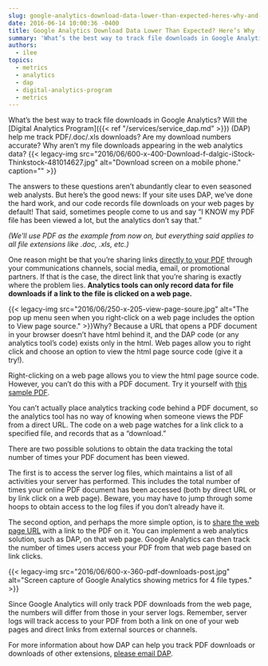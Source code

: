 ```yaml
---
slug: google-analytics-download-data-lower-than-expected-heres-why-and-how-to-fix-it
date: 2016-06-14 10:00:36 -0400
title: Google Analytics Download Data Lower Than Expected? Here’s Why (And How to Fix It)
summary: 'What’s the best way to track file downloads in Google Analytics? Will the Digital Analytics Program (DAP) help me track PDF/.doc/.xls downloads? Are my download numbers accurate? Why aren’t my file downloads appearing in the web analytics data? The answers to these questions aren’t abundantly clear to even seasoned web analysts. But here’s the good news:'
authors:
  - ilee
topics:
  - metrics
  - analytics
  - dap
  - digital-analytics-program
  - metrics
---
```


What’s the best way to track file downloads in Google Analytics? Will the [Digital Analytics Program]({{< ref "/services/service_dap.md" >}}) (DAP) help me track PDF/.doc/.xls downloads? Are my download numbers accurate? Why aren’t my file downloads appearing in the web analytics data? {{< legacy-img src="2016/06/600-x-400-Download-f-dalgic-iStock-Thinkstock-481014627.jpg" alt="Download screen on a mobile phone." caption="" >}} 

The answers to these questions aren’t abundantly clear to even seasoned web analysts. But here’s the good news: If your site uses DAP, we’ve done the hard work, and our code records file downloads on your web pages by default! That said, sometimes people come to us and say “I KNOW my PDF file has been viewed a lot, but the analytics don’t say that.”

_(We’ll use PDF as the example from now on, but everything said applies to all file extensions like .doc, .xls, etc.)_

One reason might be that you’re sharing links [directly to your PDF](https://twitter.com/algoritmic/status/740180482005045249) through your communications channels, social media, email, or promotional partners. If that is the case, the direct link that you’re sharing is exactly where the problem lies. **Analytics tools can only record data for file downloads if a link to the file is clicked on a web page.**

{{< legacy-img src="2016/06/250-x-205-view-page-soure.jpg" alt="The pop up menu seen when you right-click on a web page includes the option to View page source." >}}Why? Because a URL that opens a PDF document in your browser doesn’t have html behind it, and the DAP code (or any analytics tool’s code) exists only in the html. Web pages allow you to right click and choose an option to view the html page source code (give it a try!).

Right-clicking on a web page allows you to view the html page source code. However, you can’t do this with a PDF document. Try it yourself with [this sample PDF](https://www.irs.gov/pub/irs-pdf/f1040.pdf).

You can’t actually place analytics tracking code behind a PDF document, so the analytics tool has no way of knowing when someone views the PDF from a direct URL. The code on a web page watches for a link click to a specified file, and records that as a “download.”

There are two possible solutions to obtain the data tracking the total number of times your PDF document has been viewed.

The first is to access the server log files, which maintains a list of all activities your server has performed. This includes the total number of times your online PDF document has been accessed (both by direct URL or by link click on a web page). Beware, you may have to jump through some hoops to obtain access to the log files if you don’t already have it.

The second option, and perhaps the more simple option, is to [share the web page URL](http://www.metmuseum.org/art/metpublications/American_Stories_Paintings_of_Everyday_Life_1765_1915?utm_source=Twitter&utm_medium=tweet&utm_content=20160605&utm_campaign=metpublications) with a link to the PDF on it. You can implement a web analytics solution, such as DAP, on that web page. Google Analytics can then track the number of times users access your PDF from that web page based on link clicks.

{{< legacy-img src="2016/06/600-x-360-pdf-downloads-post.jpg" alt="Screen capture of Google Analytics showing metrics for 4 file types." >}}

Since Google Analytics will only track PDF downloads from the web page, the numbers will differ from those in your server logs. Remember, server logs will track access to your PDF from both a link on one of your web pages and direct links from external sources or channels.

For more information about how DAP can help you track PDF downloads or downloads of other extensions, [please email DAP](mailto:dap@support.digitalgov.gov).